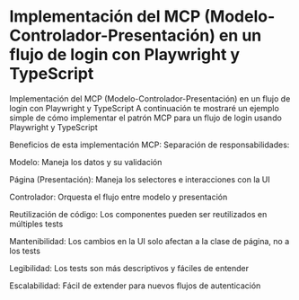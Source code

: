# Implementación del MCP (Modelo-Controlador-Presentación) en un flujo de login con Playwright y TypeScript

Implementación del MCP (Modelo-Controlador-Presentación) en un flujo de login con Playwright y TypeScript
A continuación te mostraré un ejemplo simple de cómo implementar el patrón MCP para un flujo de login usando Playwright y TypeScript


Beneficios de esta implementación MCP:
Separación de responsabilidades:

Modelo: Maneja los datos y su validación

Página (Presentación): Maneja los selectores e interacciones con la UI

Controlador: Orquesta el flujo entre modelo y presentación

Reutilización de código: Los componentes pueden ser reutilizados en múltiples tests

Mantenibilidad: Los cambios en la UI solo afectan a la clase de página, no a los tests

Legibilidad: Los tests son más descriptivos y fáciles de entender

Escalabilidad: Fácil de extender para nuevos flujos de autenticación
